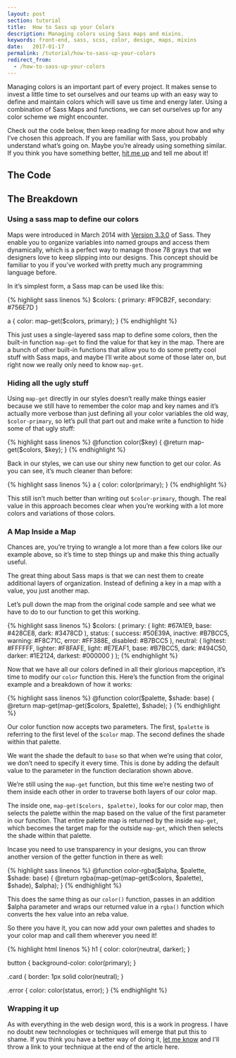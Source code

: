 ```yaml
---
layout: post
section: tutorial
title:  How to Sass up your Colors
description: Managing colors using Sass maps and mixins.
keywords: front-end, sass, scss, color, design, maps, mixins
date:   2017-01-17
permalink: /tutorial/how-to-sass-up-your-colors
redirect_from:
  - /how-to-sass-up-your-colors
---
```


Managing colors is an important part of every project. It makes sense to invest a little time to set ourselves and our teams up with an easy way to define and maintain colors which will save us time and energy later. Using a combination of Sass Maps and functions, we can set ourselves up for any color scheme we might encounter.

Check out the code below, then keep reading for more about how and why I’ve chosen this approach. If you are familiar with Sass, you probably understand what’s going on. Maybe you’re already using something similar. If you think you have something better, [hit me up](mailto:hello@alexgetty.co) and tell me about it!

## The Code
<script src="https://gist.github.com/TheDataDesigner/c739b8a982b7e6517ccc63f114f72c3f.js?ts=2"></script>

## The Breakdown

### Using a sass map to define our colors

Maps were introduced in March 2014 with [Version 3.3.0](https://github.com/sass/sass/blob/master/doc-src/SASS_CHANGELOG.md#330-7-march-2014) of Sass. They enable you to organize variables into named groups and access them dynamically, which is a perfect way to manage those 78 grays that we designers love to keep slipping into our designs. This concept should be familiar to you if you’ve worked with pretty much any programming language before.

In it’s simplest form, a Sass map can be used like this:

{% highlight sass linenos %}
$colors: (
	primary: #F9CB2F,
	secondary: #756E7D
)

a {
	color: map-get($colors, primary);
}
{% endhighlight %}

This just uses a single-layered sass map to define some colors, then the built-in function `map-get` to find the value for that key in the map. There are a bunch of other built-in functions that allow you to do some pretty cool stuff with Sass maps, and maybe I’ll write about some of those later on, but right now we really only need to know `map-get`.

### Hiding all the ugly stuff

Using `map-get` directly in our styles doesn’t really make things easier because we still have to remember the color map and key names and it’s actually more verbose than just defining all your color variables the old way, `$color-primary`, so let’s pull that part out and make write a function to hide some of that ugly stuff:

{% highlight sass linenos %}
@function color($key) {
  @return map-get($colors, $key);
}
{% endhighlight %}

Back in our styles, we can use our shiny new function to get our color. As you can see, it’s much cleaner than before:

{% highlight sass linenos %}
a {
	color: color(primary);
}
{% endhighlight %}

This still isn’t much better than writing out `$color-primary`, though. The real value in this approach becomes clear when you’re working with a lot more colors and variations of those colors.

### A Map Inside a Map

Chances are, you’re trying to wrangle a lot more than a few colors like our example above, so it’s time to step things up and make this thing actually useful.

The great thing about Sass maps is that we can nest them to create additional layers of organization. Instead of defining a key in a map with a value, you just another map.

Let’s pull down the map from the original code sample and see what we have to do to our function to get this working.

{% highlight sass linenos %}
$colors: (
  primary: (
	  light: #67A1E9,
	  base: #428CE8,
    dark: #3478CD
  ),
  status: (
    success: #50E39A,
    inactive: #B7BCC5,
    warning: #F8C71C,
    error: #FF388E,
    disabled: #B7BCC5
  ),
  neutral: (
    lightest: #FFFFFF,
    lighter: #F8FAFE,
    light: #E7EAF1,
    base: #B7BCC5,
	  dark: #494C50,
    darker: #1E2124,
    darkest: #000000
  )
);
{% endhighlight %}

Now that we have all our colors defined in all their glorious mapception, it’s time to modify our `color` function this. Here’s the function from the original example and a breakdown of how it works:

{% highlight sass linenos %}
@function color($palette, $shade: base) {
  @return map-get(map-get($colors, $palette), $shade);
}
{% endhighlight %}

Our color function now accepts two parameters. The first, `$palette` is referring to the first level of the `$color` map. The second defines the shade within that palette.

We want the shade the default to `base` so that when we’re using that color, we don’t need to specify it every time. This is done by adding the default value to the parameter in the function declaration shown above.

We’re still using the `map-get` function, but this time we’re nesting two of them inside each other in order to traverse both layers of our color map.

The inside one, `map-get($colors, $palette)`, looks for our color map, then selects the palette within the map based on the value of the first parameter in our function. That entire palette map is returned by the inside `map-get`, which becomes the target map for the outside `map-get`, which then selects the shade within that palette.

Incase you need to use transparency in your designs, you can throw another version of the getter function in there as well:

{% highlight sass linenos %}
@function color-rgba($alpha, $palette, $shade: base) {
  @return rgba(map-get(map-get($colors, $palette), $shade), $alpha);
}
{% endhighlight %}

This does the same thing as our `color()` function, passes in an addition $alpha parameter and wraps our returned value in a `rgba()` function which converts the hex value into an reba value.

So there you have it, you can now add your own palettes and shades to your color map and call them wherever you need it!

{% highlight html linenos %}
h1 {
	color: color(neutral, darker);
}

button {
	background-color: color(primary);
}

.card {
	border: 1px solid color(neutral);
}

.error {
	color: color(status, error);
}
{% endhighlight %}


### Wrapping it up
As with everything in the web design word, this is a work in progress. I have no doubt new technologies or techniques will emerge that put this to shame. If you think you have a better way of doing it, [let me know](mailto:hello@alexgetty.co) and I'll throw a link to your technique at the end of the article here.
